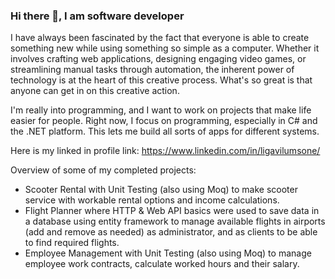 ### Hi there 👋, I am software developer

I have always been fascinated by the fact that everyone is able to create something new while using something so simple as a computer. Whether it involves crafting web applications, designing engaging video games, or streamlining manual tasks through automation, the inherent power of technology is at the heart of this creative process. What's so great is that anyone can get in on this creative action.

I'm really into programming, and I want to work on projects that make life easier for people. Right now, I focus on programming, especially in C# and the .NET platform. This lets me build all sorts of apps for different systems.

Here is my linked in profile link: https://www.linkedin.com/in/ligavilumsone/

Overview of some of my completed projects:
- Scooter Rental with Unit Testing (also using Moq) to make scooter service with workable rental options and income calculations.
- Flight Planner where HTTP & Web API basics were used to save data in a database using entity framework to manage available flights in airports (add and remove as needed) as administrator, and as clients to be able to find required flights.
- Employee Management with Unit Testing (also using Moq) to manage employee work contracts, calculate worked hours and their salary.
